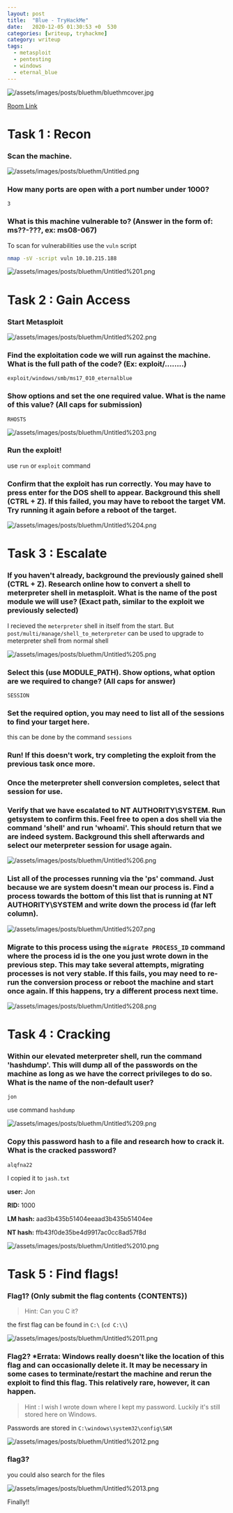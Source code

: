 ```yaml
---
layout: post
title:  "Blue - TryHackMe"
date:   2020-12-05 01:30:53 +0  530
categories: [writeup, tryhackme]
category: writeup
tags:
  - metasploit
  - pentesting
  - windows
  - eternal_blue
---
```



![/assets/images/posts/bluethm/bluethmcover.jpg](/assets/images/posts/bluethm/bluethmcover.jpg)

[Room Link](https://tryhackme.com/room/blue)
# Task 1 : Recon

### Scan the machine.

![/assets/images/posts/bluethm/Untitled.png](/assets/images/posts/bluethm/Untitled.png)

### How many ports are open with a port number under 1000?

`3`

### What is this machine vulnerable to? (Answer in the form of: ms??-???, ex: ms08-067)

To scan for vulnerabilities use the `vuln` script

```bash
nmap -sV -script vuln 10.10.215.188
```

![/assets/images/posts/bluethm/Untitled%201.png](/assets/images/posts/bluethm/Untitled%201.png)

# Task 2 : Gain Access

### Start Metasploit

![/assets/images/posts/bluethm/Untitled%202.png](/assets/images/posts/bluethm/Untitled%202.png)

### Find the exploitation code we will run against the machine. What is the full path of the code? (Ex: exploit/........)

`exploit/windows/smb/ms17_010_eternalblue`

### Show options and set the one required value. What is the name of this value? (All caps for submission)

`RHOSTS`

![/assets/images/posts/bluethm/Untitled%203.png](/assets/images/posts/bluethm/Untitled%203.png)

### Run the exploit!

use `run` or `exploit` command

### Confirm that the exploit has run correctly. You may have to press enter for the DOS shell to appear. Background this shell (CTRL + Z). If this failed, you may have to reboot the target VM. Try running it again before a reboot of the target.

![/assets/images/posts/bluethm/Untitled%204.png](/assets/images/posts/bluethm/Untitled%204.png)

# Task 3 : Escalate

### If you haven't already, background the previously gained shell (CTRL + Z). Research online how to convert a shell to meterpreter shell in metasploit. What is the name of the post module we will use? (Exact path, similar to the exploit we previously selected)

I recieved the `meterpreter` shell in itself from the start. But `post/multi/manage/shell_to_meterpreter` can be used to upgrade to meterpreter shell from normal shell

![/assets/images/posts/bluethm/Untitled%205.png](/assets/images/posts/bluethm/Untitled%205.png)

### Select this (use MODULE_PATH). Show options, what option are we required to change? (All caps for answer)

`SESSION`

### Set the required option, you may need to list all of the sessions to find your target here.

this can be done by the command `sessions`

### Run! If this doesn't work, try completing the exploit from the previous task once more.

### Once the meterpreter shell conversion completes, select that session for use.

### Verify that we have escalated to NT AUTHORITY\SYSTEM. Run getsystem to confirm this. Feel free to open a dos shell via the command 'shell' and run 'whoami'. This should return that we are indeed system. Background this shell afterwards and select our meterpreter session for usage again.

![/assets/images/posts/bluethm/Untitled%206.png](/assets/images/posts/bluethm/Untitled%206.png)

### List all of the processes running via the 'ps' command. Just because we are system doesn't mean our process is. Find a process towards the bottom of this list that is running at NT AUTHORITY\SYSTEM and write down the process id (far left column).

![/assets/images/posts/bluethm/Untitled%207.png](/assets/images/posts/bluethm/Untitled%207.png)

### Migrate to this process using the `migrate PROCESS_ID` command where the process id is the one you just wrote down in the previous step. This may take several attempts, migrating processes is not very stable. If this fails, you may need to re-run the conversion process or reboot the machine and start once again. If this happens, try a different process next time.

![/assets/images/posts/bluethm/Untitled%208.png](/assets/images/posts/bluethm/Untitled%208.png)

# Task 4 : Cracking

### Within our elevated meterpreter shell, run the command 'hashdump'. This will dump all of the passwords on the machine as long as we have the correct privileges to do so. What is the name of the non-default user?

`jon`

use command `hashdump`

![/assets/images/posts/bluethm/Untitled%209.png](/assets/images/posts/bluethm/Untitled%209.png)

### Copy this password hash to a file and research how to crack it. What is the cracked password?

`alqfna22`

I copied it to `jash.txt`

**user:** Jon

**RID:** 1000

**LM hash:** aad3b435b51404eeaad3b435b51404ee

**NT hash:** ffb43f0de35be4d9917ac0cc8ad57f8d

![/assets/images/posts/bluethm/Untitled%2010.png](/assets/images/posts/bluethm/Untitled%2010.png)

# Task 5 : Find flags!

### Flag1? (Only submit the flag contents {CONTENTS})

> Hint: Can you C it?

the first flag can be found in  `C:\` (`cd C:\\`)

![/assets/images/posts/bluethm/Untitled%2011.png](/assets/images/posts/bluethm/Untitled%2011.png)

### Flag2? *Errata: Windows really doesn't like the location of this flag and can occasionally delete it. It may be necessary in some cases to terminate/restart the machine and rerun the exploit to find this flag. This relatively rare, however, it can happen.

> Hint : I wish I wrote down where I kept my password. Luckily it's still stored here on Windows.

Passwords are stored in `C:\windows\system32\config\SAM`

![/assets/images/posts/bluethm/Untitled%2012.png](/assets/images/posts/bluethm/Untitled%2012.png)

### flag3?

you could also search for the files

![/assets/images/posts/bluethm/Untitled%2013.png](/assets/images/posts/bluethm/Untitled%2013.png)

Finally!!